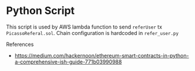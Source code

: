 # Python Script

This script is used by AWS lambda function to send `referUser` tx `PicassoReferal.sol`.
Chain configuration is hardcoded in `refer_user.py`

References
- https://medium.com/hackernoon/ethereum-smart-contracts-in-python-a-comprehensive-ish-guide-771b03990988
